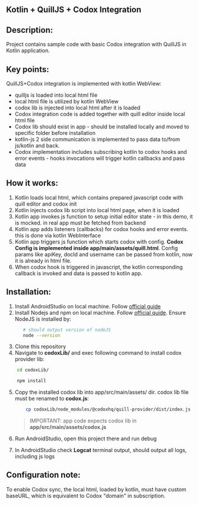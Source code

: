 ## Kotlin + QuillJS + Codox Integration

## Description:

Project contains sample code with basic Codox integration with QuillJS in Kotlin application.

## Key points:

QuillJS+Codox integration is implemented with kotlin WebView:

- quilljs is loaded into local html file
- local html file is utilized by kotlin WebView
- codox lib is injected into local html after it is loaded
- Codox integration code is added together with quill editor inside local html file
- Codox lib should exist in app - should be installed locally and moved to specific folder before installation
- kotlin-js 2 side communication is implemented to pass data to/from js/kotlin and back.
- Codox implementation includes subscribing kotlin to codox hooks and error events - hooks invocations will trigger kotlin callbacks and pass data

## How it works:

1. Kotlin loads local html, which contains prepared javascript code with quill editor and codox init
2. Kotlin injects codox lib script into local html page, when it is loaded
3. Kotlin app invokes js function to setup initial editor state - in this demo, it is mocked. in real app must be fetched from backend
4. Kotlin app adds listeners (callbacks) for codox hooks and error events. this is done via kotlin WebInterface
5. Kotlin app triggers js function which starts codox with config. **Codox Config is implemented inside app/main/assets/quill.html**. Config params like apiKey, docId and username can be passed from kotlin, now it is already in html file.
6. When codox hook is triggered in javascript, the kotlin corresponding callback is invoked and data is passed to kotlin app.

## Installation:

1. Install AndroidStudio on local machine. Follow [official guide](https://developer.android.com/studio/install)
2. Install Nodejs and npm on local machine. Follow [official quide](https://nodejs.org/en/download/package-manager). Ensure NodeJS is installed by:
   ```bash
      # should output version of nodeJS
      node --version
   ```
3. Clone this repository
4. Navigate to **codoxLib/** and exec following command to install codox provider lib:

```bash
    cd codoxLib/

    npm install
```

5. Copy the installed codox lib into app/src/main/assets/ dir. codox lib file must be renamed to **codox.js**:

   ```bash
       cp codoxLib/node_modules/@codoxhq/quill-provider/dist/index.js app/src/main/assets/codox.js
   ```

   > IMPORTANT: app code expects codox lib in **app/src/main/assets/codox.js**

6. Run AndroidStudio, open this project there and run debug

7. In AndroidStudio check **Logcat** terminal output, should output all logs, including js logs

## Configuration note:

To enable Codox sync, the local html, loaded by kotlin, must have custom baseURL, which is equivalent to Codox "domain" in subscription.
